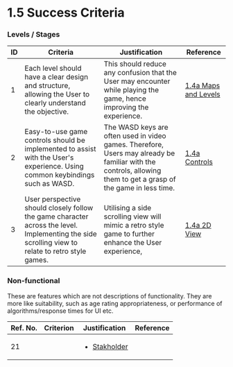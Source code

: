 # 1.5 Success Criteria

### Levels / Stages

| ID | Criteria                                                                                                                                         | Justification                                                                                                                                                   | Reference                                                                          |
| -- | ------------------------------------------------------------------------------------------------------------------------------------------------ | --------------------------------------------------------------------------------------------------------------------------------------------------------------- | ---------------------------------------------------------------------------------- |
| 1  | Each level should have a clear design and structure, allowing the User to clearly understand the objective.                                      | This should reduce any confusion that the User may encounter while playing the game, hence improving the experience.                                            | [1.4a Maps and Levels](1.4a-features-of-the-proposed-solution.md#maps-and-levels.) |
| 2  | Easy-to-use game controls should be implemented to assist with the User's experience. Using common keybindings such as WASD.                     | The WASD keys are often used in video games. Therefore, Users may already be familiar with the controls, allowing them to get a grasp of the game in less time. | [1.4a Controls](1.4a-features-of-the-proposed-solution.md#controls.)               |
| 3  | User perspective should closely follow the game character across the level. Implementing the side scrolling view to relate to retro style games. | Utilising a side scrolling view will mimic a retro style game to further enhance the User experience,                                                           | [1.4a 2D View](1.4a-features-of-the-proposed-solution.md#2d-view.)                 |

### Non-functional

These are features which are not descriptions of functionality. They are more like suitability, such as age rating appropriateness, or performance of algorithms/response times for UI etc.

| Ref. No. | Criterion | Justification                                                  | Reference |
| -------- | --------- | -------------------------------------------------------------- | --------- |
| 21       |           | <ul><li><a href="1.2-stakeholders.md">Stakholder</a></li></ul> |           |

